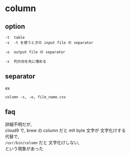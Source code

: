 
# column


## option

```
-t  table
-s  -t を使うときの input file の separator

-o  output file の separator

-x  列方向を先に埋める

```


## separator

ex

```
column -s, -o, file_name.csv
```


## faq

詳細不明だが,  
cloud9 で, brew の column だと mlt byte 文字が 文字化けする  
代替で,  
`/usr/bin/column` だと 文字化けしない,  
という現象があった



